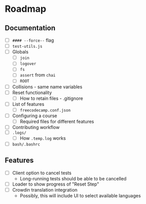 # Roadmap

## Documentation

- [ ] `#### --force--` flag
- [ ] `test-utils.js`
- [ ] Globals
  - [ ] `join`
  - [ ] `logover`
  - [ ] `fs`
  - [ ] `assert` from `chai`
  - [ ] `ROOT`
- [ ] Collisions - same name variables
- [ ] Reset functionality
  - [ ] How to retain files - .gitignore
- [ ] List of features
  - [ ] `freecodecamp.conf.json`
- [ ] Configuring a course
  - [ ] Required files for different features
- [ ] Contributing workflow
- [ ] `.logs/`
  - [ ] How `.temp.log` works
- [ ] `bash/.bashrc`

## Features

- [ ] Client option to cancel tests
  - Long-running tests should be able to be cancelled
- [ ] Loader to show progress of "Reset Step"
- [ ] Crowdin translation integration
  - Possibly, this will include UI to select available languages
